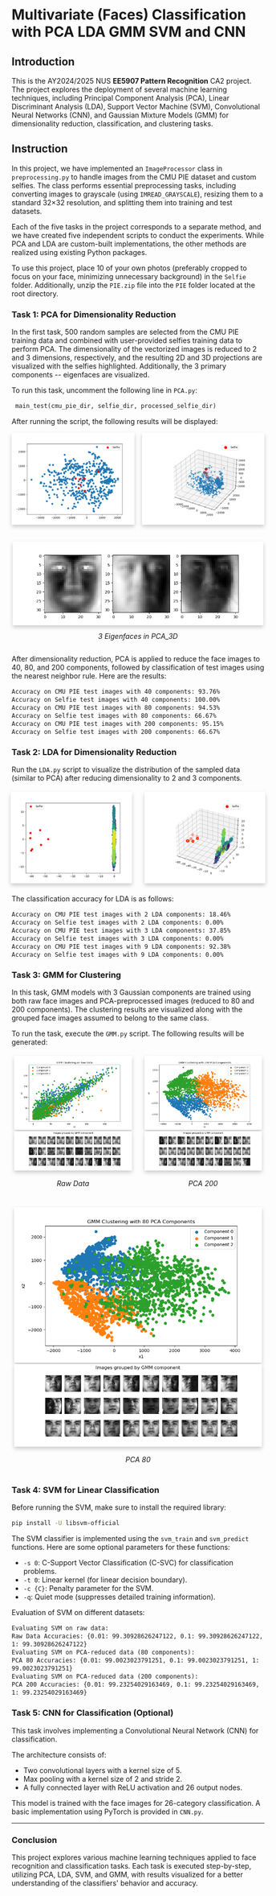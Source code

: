 # Multivariate (Faces) Classification with PCA LDA GMM SVM and CNN

## Introduction
This is the AY2024/2025 NUS **EE5907 Pattern Recognition** CA2 project. The project explores the deployment of several machine learning techniques, including Principal Component Analysis (PCA), Linear Discriminant Analysis (LDA), Support Vector Machine (SVM), Convolutional Neural Networks (CNN), and Gaussian Mixture Models (GMM) for dimensionality reduction, classification, and clustering tasks.

## Instruction
In this project, we have implemented an `ImageProcessor` class in `preprocessing.py` to handle images from the CMU PIE dataset and custom selfies. The class performs essential preprocessing tasks, including converting images to grayscale (using `IMREAD_GRAYSCALE`), resizing them to a standard 32×32 resolution, and splitting them into training and test datasets.

Each of the five tasks in the project corresponds to a separate method, and we have created five independent scripts to conduct the experiments. While PCA and LDA are custom-built implementations, the other methods are realized using existing Python packages.

To use this project, place 10 of your own photos (preferably cropped to focus on your face, minimizing unnecessary background) in the `Selfie` folder. Additionally, unzip the `PIE.zip` file into the `PIE` folder located at the root directory.

### Task 1: PCA for Dimensionality Reduction
In the first task, 500 random samples are selected from the CMU PIE training data and combined with user-provided selfies training data to perform PCA. The dimensionality of the vectorized images is reduced to 2 and 3 dimensions, respectively, and the resulting 2D and 3D projections are visualized with the selfies highlighted. Additionally, the 3 primary components -- eigenfaces are visualized.

To run this task, uncomment the following line in `PCA.py`:

```python
 main_test(cmu_pie_dir, selfie_dir, processed_selfie_dir)
```

After running the script, the following results will be displayed:
<div style="display: flex; flex-direction: column; align-items: center; gap: 15px;">
    <div style="display: flex; flex-wrap: nowrap; justify-content: center; gap: 15px; width: 100%; max-width: 1000px;">
        <div style="flex: 1 0 48%; box-sizing: border-box;">
            <img src="Result/1-1 PCA Reduce to 2D.png" alt="1-1" style="width: 100%; max-width: 500px; box-shadow: 0px 4px 8px rgba(0,0,0,0.2);"/>
        </div>
        <div style="flex: 1 0 48%; box-sizing: border-box;">
            <img src="Result/1-2 PCA Reduce to 3D.png" alt="1-2" style="width: 100%; max-width: 500px; box-shadow: 0px 4px 8px rgba(0,0,0,0.2);"/>
        </div>
    </div>
    <div style="flex: 1 0 100%; display: flex; justify-content: center; box-sizing: border-box;margin-top: 15px;">
        <div style="width: 100%; max-width: 500px;">
            <img src="Result/1-3 PCA 3 Eigenfaces.png" alt="1-3" style="width: 100%; box-shadow: 0px 4px 8px rgba(0,0,0,0.2);"/>
            <p style="text-align: center; font-style: italic; margin-top: 10px;">3 Eigenfaces in PCA_3D</p>
        </div>
    </div>
</div>


After dimensionality reduction, PCA is applied to reduce the face images to 40, 80, and 200 components, followed by classification of test images using the nearest neighbor rule. Here are the results:

    Accuracy on CMU PIE test images with 40 components: 93.76%
    Accuracy on Selfie test images with 40 components: 100.00%
    Accuracy on CMU PIE test images with 80 components: 94.53%
    Accuracy on Selfie test images with 80 components: 66.67%
    Accuracy on CMU PIE test images with 200 components: 95.15%
    Accuracy on Selfie test images with 200 components: 66.67%

### Task 2: LDA for Dimensionality Reduction
Run the `LDA.py` script to visualize the distribution of the sampled data (similar to PCA) after reducing dimensionality to 2 and 3 components.

<div style="display: flex; flex-wrap: nowrap; justify-content: center; gap: 15px;">
    <div style="flex: 1 0 48%; box-sizing: border-box; margin: 5px;">
        <img src="Result/2-1 LDA Reduce to 2D.png" alt="2-1" style="width: 100%; max-width: 500px; box-shadow: 0px 4px 8px rgba(0,0,0,0.2);"/>
    </div>
    <div style="flex: 1 0 48%; box-sizing: border-box; margin: 5px;">
        <img src="Result/2-2 LDA Reduce to 3D.png" alt="2-2" style="width: 100%; max-width: 500px; box-shadow: 0px 4px 8px rgba(0,0,0,0.2);"/>
    </div>
</div>

The classification accuracy for LDA is as follows:

    Accuracy on CMU PIE test images with 2 LDA components: 18.46%
    Accuracy on Selfie test images with 2 LDA components: 0.00%
    Accuracy on CMU PIE test images with 3 LDA components: 37.85%
    Accuracy on Selfie test images with 3 LDA components: 0.00%
    Accuracy on CMU PIE test images with 9 LDA components: 92.38%
    Accuracy on Selfie test images with 9 LDA components: 0.00%

### Task 3: GMM for Clustering
In this task, GMM models with 3 Gaussian components are trained using both raw face images and PCA-preprocessed images (reduced to 80 and 200 components). The clustering results are visualized along with the grouped face images assumed to belong to the same class.

To run the task, execute the `GMM.py` script. The following results will be generated:

<div style="display: flex; flex-wrap: wrap; justify-content: center; gap: 15px;">
    <div style="flex: 1 0 45%; box-sizing: border-box; margin: 5px;">
        <img src="Result/3-1 GMM Clustering on Raw Data.png" alt="3-1" style="width: 100%; max-width: 500px; box-shadow: 0px 4px 8px rgba(0,0,0,0.2);"/>
        <img src="Result/3-2 Face Images Grouped from Raw Data.png" alt="3-2" style="width: 100%; max-width: 500px; box-shadow: 0px 4px 8px rgba(0,0,0,0.2);"/>
        <p style="text-align: center; font-style: italic;">Raw Data</p>
    </div>
    <div style="flex: 1 0 45%; box-sizing: border-box; margin: 5px;">
        <img src="Result/3-3 GMM Clustering with 200 PCA Components.png" alt="3-3" style="width: 100%; max-width: 500px; box-shadow: 0px 4px 8px rgba(0,0,0,0.2);"/>
        <img src="Result/3-4 Face Images Grouped from 200 PCA Components.png" alt="3-4" style="width: 100%; max-width: 500px; box-shadow: 0px 4px 8px rgba(0,0,0,0.2);"/>
        <p style="text-align: center; font-style: italic;">PCA 200</p>
    </div>
    <div style="flex: 1 0 45%; box-sizing: border-box; margin: 5px;">
        <img src="Result/3-5 GMM Clustering with 80 PCA Components.png" alt="3-5" style="width: 100%; max-width: 500px; box-shadow: 0px 4px 8px rgba(0,0,0,0.2);"/>
        <img src="Result/3-6 Face Images Grouped from 80 PCA Components.png" alt="3-6" style="width: 100%; max-width: 500px; box-shadow: 0px 4px 8px rgba(0,0,0,0.2);"/>
        <p style="text-align: center; font-style: italic;">PCA 80</p>
    </div>
</div>

### Task 4: SVM for Linear Classification
Before running the SVM, make sure to install the required library:

```bash
pip install -U libsvm-official
```

The SVM classifier is implemented using the `svm_train` and `svm_predict` functions. Here are some optional parameters for these functions:

- `-s 0`: C-Support Vector Classification (C-SVC) for classification problems.
- `-t 0`: Linear kernel (for linear decision boundary).
- `-c {C}`: Penalty parameter for the SVM.
- `-q`: Quiet mode (suppresses detailed training information).

Evaluation of SVM on different datasets:

    Evaluating SVM on raw data:
    Raw Data Accuracies: {0.01: 99.30928626247122, 0.1: 99.30928626247122, 1: 99.30928626247122}
    Evaluating SVM on PCA-reduced data (80 components):
    PCA 80 Accuracies: {0.01: 99.0023023791251, 0.1: 99.0023023791251, 1: 99.0023023791251}
    Evaluating SVM on PCA-reduced data (200 components):
    PCA 200 Accuracies: {0.01: 99.23254029163469, 0.1: 99.23254029163469, 1: 99.23254029163469}


### Task 5: CNN for Classification (Optional)
This task involves implementing a Convolutional Neural Network (CNN) for classification.

 The architecture consists of:
- Two convolutional layers with a kernel size of 5.
- Max pooling with a kernel size of 2 and stride 2.
- A fully connected layer with ReLU activation and 26 output nodes.

This model is trained with the face images for 26-category classification. A basic implementation using PyTorch is provided in `CNN.py`.

---

### Conclusion
This project explores various machine learning techniques applied to face recognition and classification tasks. Each task is executed step-by-step, utilizing PCA, LDA, SVM, and GMM, with results visualized for a better understanding of the classifiers' behavior and accuracy.
